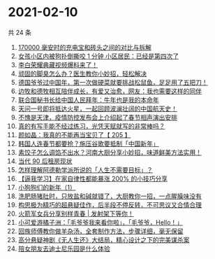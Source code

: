 # 2021-02-10

共 24 条

<!-- BEGIN ZHIHUVIDEO -->
<!-- 最后更新时间 Wed Feb 10 2021 11:07:10 GMT+0800 (CST) -->
1. [170000 毫安时的充电宝和砖头之间的对比与拆解](https://www.zhihu.com/zvideo/1342609784210604032)
1. [女孩小区内被狗扑倒撕咬 1 分钟 小区居民：已经是第四次了](https://www.zhihu.com/zvideo/1342436709645062144)
1. [李白荣耀典藏视频爆料来了！](https://www.zhihu.com/zvideo/1342602584356511744)
1. [顽固的脚臭怎么办？医生教你小妙招，轻松解决](https://www.zhihu.com/zvideo/1342533180096782336)
1. [德国爷爷过中国年，第一次做硬菜就要挑战松鼠鱼，足足用了五把刀！](https://www.zhihu.com/zvideo/1342254093277118464)
1. [边牧和德牧相互陪伴成长，有爱又治愈，网友：我也需要这样的同伴](https://www.zhihu.com/zvideo/1341688704381976576)
1. [联合国秘书长给中国人民拜年：牛年也是我的本命年](https://www.zhihu.com/zvideo/1342533830067167232)
1. [天问一号即将抵达火星，一起回顾波澜壮阔的中国航天史！](https://www.zhihu.com/zvideo/1342439124003905536)
1. [不愧是天津，疫情防控发布会上介绍起了春节相声演出安排](https://www.zhihu.com/zvideo/1342069748985688064)
1. [真的有写手能不经过练习，光凭天赋就写的非常棒吗？](https://www.zhihu.com/zvideo/1342618580819562496)
1. [颜如晶：我真的不能再当宝贝了【 205 】](https://www.zhihu.com/zvideo/1342432239355887616)
1. [韩国人连春节都要抢？施压谷歌要抵制「中国新年」](https://www.zhihu.com/zvideo/1342461697362169856)
1. [素饺子怎么调馅不出水？河南大厨分享小妙招，味道鲜美方法实用！](https://www.zhihu.com/zvideo/1342494764030296064)
1. [当代 90 后租房现状](https://www.zhihu.com/zvideo/1342533191647830016)
1. [怎样理解阿德勒学派所说的「人生不需要目标」？](https://www.zhihu.com/zvideo/1342565074314207232)
1. [【逼我学习】在家自律性都能暴涨 200% 的小技巧分享](https://www.zhihu.com/zvideo/1341721911898910720)
1. [小狗狗们的新年（1）](https://www.zhihu.com/zvideo/1342424645539266560)
1. [洗肥肠猪肚时，只放盐和碱就错了，大厨教你一招，一点腥臊味没有](https://www.zhihu.com/zvideo/1342393753190014976)
1. [构思极为精巧的超悬疑佳作，后半段不停反转，不可思议又合情合理](https://www.zhihu.com/zvideo/1342535789863960576)
1. [火箭军女兵分享别样青春 | 发射架下等你！](https://www.zhihu.com/zvideo/1342422159751340032)
1. [小可爱游橘子洲：「毛爷爷我来看你啦」，「毛爷爷，Hello！」](https://www.zhihu.com/zvideo/1342438917933662208)
1. [回族师傅教你做羊杂汤，全套制作方法，步骤详细，毫无保留](https://www.zhihu.com/zvideo/1342192593678024704)
1. [高分悬疑神剧《无人生还》大结局，精心设计之下的完美谋杀案](https://www.zhihu.com/zvideo/1342490962162069504)
1. [陪女朋友去迪士尼乐园是什么体验](https://www.zhihu.com/zvideo/1340045231849504768)
<!-- END ZHIHUVIDEO -->
